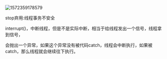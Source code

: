 ![1572359178579](C:\Users\Administrator\AppData\Roaming\Typora\typora-user-images\1572359178579.png)

stop弃用:线程事务不安全

interrupt()，中断线程，但是不是实际中断，相当于给线程发出一个信号，线程拿到信号，

会抛出一个异常，如果这个异常没有被代码catch，线程会中断执行，如果被catch，那么线程就会继续往下执行。

